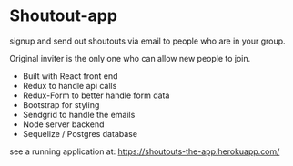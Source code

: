 # Shoutout-app

signup and send out shoutouts via email to people who are in your group.

Original inviter is the only one who can allow new people to join.

* Built with React front end
* Redux to handle api calls
* Redux-Form to better handle form data
* Bootstrap for styling
* Sendgrid to handle the emails
* Node server backend
* Sequelize / Postgres database

see a running application at:
https://shoutouts-the-app.herokuapp.com/
